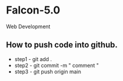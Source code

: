 # Falcon-5.0

Web Development

## How to push code into github.

- step1 - git add .
- step2 - git commit -m " comment "
- step3 - git push origin main
